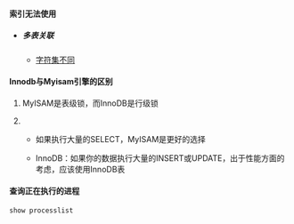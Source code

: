 #### 索引无法使用

+ ##### 多表关联

  + [字符集不同](https://blog.csdn.net/xinghun61/article/details/5747344)

#### Innodb与Myisam引擎的区别

1. MyISAM是表级锁，而InnoDB是行级锁

2. + 如果执行大量的SELECT，MyISAM是更好的选择

   + InnoDB：如果你的数据执行大量的INSERT或UPDATE，出于性能方面的考虑，应该使用InnoDB表

#### 查询正在执行的进程

```sql
show processlist
```

